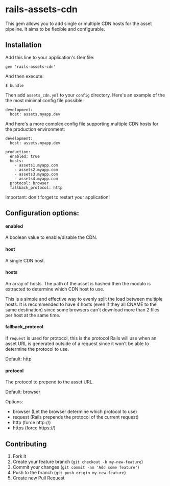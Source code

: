 # rails-assets-cdn

This gem allows you to add single or multiple CDN hosts for the asset pipeline.
It aims to be flexible and configurable.

## Installation

Add this line to your application's Gemfile:

    gem 'rails-assets-cdn'

And then execute:

    $ bundle

Then add `assets_cdn.yml` to your `config` directory. Here's an example of the the most minimal config file possible:

    development:
      host: assets.myapp.dev

And here's a more complex config file supporting multiple CDN hosts for the production environment:

    development:
      host: assets.myapp.dev

    production:
      enabled: true
      hosts:
        - assets1.myapp.com
        - assets2.myapp.com
        - assets3.myapp.com
        - assets4.myapp.com
      protocol: browser
      fallback_protocol: http

Important: don't forget to restart your application!

## Configuration options:

#### enabled

A boolean value to enable/disable the CDN.

#### host

A single CDN host.

#### hosts

An array of hosts. The path of the asset is hashed then the modulo is extracted to determine which CDN host to use.

This is a simple and effective way to evenly split the load between multiple hosts. It is recommended to have 4 hosts (even if they all CNAME to the same destination) since some browsers can't download more than 2 files per host at the same time.

#### fallback_protocol

If `request` is used for protocol, this is the protocol Rails will use when an asset URL is generated outside of a request since it won't be able to determine the protocol to use.

Default: http

#### protocol

The protocol to prepend to the asset URL.

Default: browser

Options:

  - browser (Let the browser determine which protocol to use)
  - request (Rails prepends the protocol of the current request)
  - http (force http://)
  - https (force https://)


## Contributing

1. Fork it
2. Create your feature branch (`git checkout -b my-new-feature`)
3. Commit your changes (`git commit -am 'Add some feature'`)
4. Push to the branch (`git push origin my-new-feature`)
5. Create new Pull Request